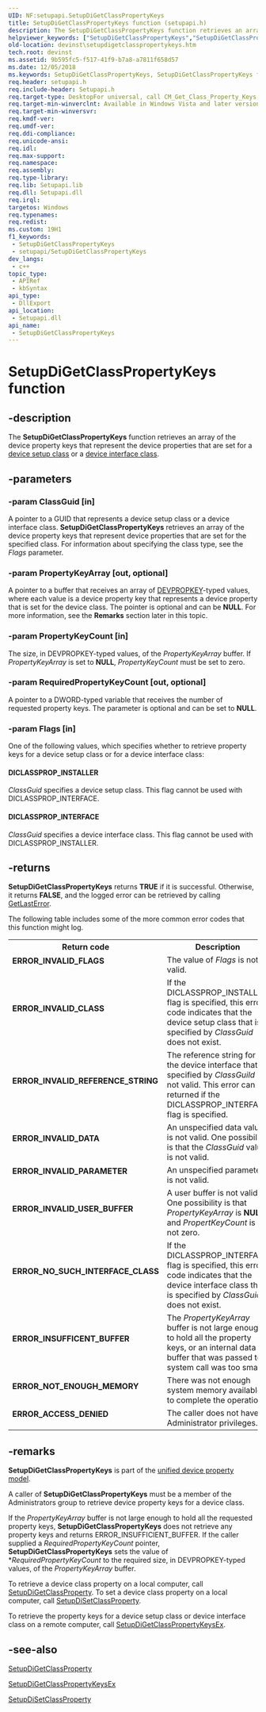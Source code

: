 ```yaml
---
UID: NF:setupapi.SetupDiGetClassPropertyKeys
title: SetupDiGetClassPropertyKeys function (setupapi.h)
description: The SetupDiGetClassPropertyKeys function retrieves an array of the device property keys that represent the device properties that are set for a device setup class or a device interface class.
helpviewer_keywords: ["SetupDiGetClassPropertyKeys","SetupDiGetClassPropertyKeys function [Device and Driver Installation]","devinst.setupdigetclasspropertykeys","di-rtns_7f87ef8b-8752-4cd4-9aca-811a83c99ccf.xml","setupapi/SetupDiGetClassPropertyKeys"]
old-location: devinst\setupdigetclasspropertykeys.htm
tech.root: devinst
ms.assetid: 9b595fc5-f517-41f9-b7a8-a7811f658d57
ms.date: 12/05/2018
ms.keywords: SetupDiGetClassPropertyKeys, SetupDiGetClassPropertyKeys function [Device and Driver Installation], devinst.setupdigetclasspropertykeys, di-rtns_7f87ef8b-8752-4cd4-9aca-811a83c99ccf.xml, setupapi/SetupDiGetClassPropertyKeys
req.header: setupapi.h
req.include-header: Setupapi.h
req.target-type: DesktopFor universal, call CM_Get_Class_Property_Keys
req.target-min-winverclnt: Available in Windows Vista and later versions of Windows.
req.target-min-winversvr: 
req.kmdf-ver: 
req.umdf-ver: 
req.ddi-compliance: 
req.unicode-ansi: 
req.idl: 
req.max-support: 
req.namespace: 
req.assembly: 
req.type-library: 
req.lib: Setupapi.lib
req.dll: Setupapi.dll
req.irql: 
targetos: Windows
req.typenames: 
req.redist: 
ms.custom: 19H1
f1_keywords:
 - SetupDiGetClassPropertyKeys
 - setupapi/SetupDiGetClassPropertyKeys
dev_langs:
 - c++
topic_type:
 - APIRef
 - kbSyntax
api_type:
 - DllExport
api_location:
 - Setupapi.dll
api_name:
 - SetupDiGetClassPropertyKeys
---
```


# SetupDiGetClassPropertyKeys function


## -description

The <b>SetupDiGetClassPropertyKeys</b> function retrieves an array of the device property keys that represent the device properties that are set for a <a href="/windows-hardware/drivers/install/overview-of-device-setup-classes">device setup class</a> or a <a href="/windows-hardware/drivers/install/overview-of-device-interface-classes">device interface class</a>.

## -parameters

### -param ClassGuid [in]

A pointer to a GUID that represents a device setup class or a device interface class. <b>SetupDiGetClassPropertyKeys</b> retrieves an array of the device property keys that represent device properties that are set for the specified class. For information about specifying the class type, see the <i>Flags</i> parameter.

### -param PropertyKeyArray [out, optional]

A pointer to a buffer that receives an array of <a href="/windows-hardware/drivers/install/devpropkey">DEVPROPKEY</a>-typed values, where each value is a device property key that represents a device property that is set for the device class. The pointer is optional and can be <b>NULL</b>. For more information, see the <b>Remarks</b> section later in this topic.

### -param PropertyKeyCount [in]

The size, in DEVPROPKEY-typed values, of the <i>PropertyKeyArray</i> buffer. If <i>PropertyKeyArray</i> is set to <b>NULL</b>, <i>PropertyKeyCount</i> must be set to zero.

### -param RequiredPropertyKeyCount [out, optional]

A pointer to a DWORD-typed variable that receives the number of requested property keys. The parameter is optional and can be set to <b>NULL</b>.

### -param Flags [in]

One of the following values, which specifies whether to retrieve property keys for a device setup class or for a device interface class:





#### DICLASSPROP_INSTALLER

<i>ClassGuid</i> specifies a device setup class. This flag cannot be used with DICLASSPROP_INTERFACE.



#### DICLASSPROP_INTERFACE

<i>ClassGuid</i> specifies a device interface class. This flag cannot be used with DICLASSPROP_INSTALLER.

## -returns

<b>SetupDiGetClassPropertyKeys</b> returns <b>TRUE</b> if it is successful. Otherwise, it returns <b>FALSE</b>, and the logged error can be retrieved by calling <a href="/windows/win32/api/errhandlingapi/nf-errhandlingapi-getlasterror">GetLastError</a>.

The following table includes some of the more common error codes that this function might log.


<table>
<tr>
<th>Return code</th>
<th>Description</th>
</tr>
<tr>
<td width="40%">
<dl>
<dt><b>ERROR_INVALID_FLAGS</b></dt>
</dl>
</td>
<td width="60%">
The value of<i> Flags</i> is not valid.

</td>
</tr>
<tr>
<td width="40%">
<dl>
<dt><b>ERROR_INVALID_CLASS</b></dt>
</dl>
</td>
<td width="60%">
If the DICLASSPROP_INSTALLER flag is specified, this error code indicates that the device setup class that is specified by <i>ClassGuid</i> does not exist. 

</td>
</tr>
<tr>
<td width="40%">
<dl>
<dt><b>ERROR_INVALID_REFERENCE_STRING</b></dt>
</dl>
</td>
<td width="60%">
The reference string for the device interface that is specified by <i>ClassGuild</i> is not valid. This error can be returned if the DICLASSPROP_INTERFACE flag is specified. 

</td>
</tr>
<tr>
<td width="40%">
<dl>
<dt><b>ERROR_INVALID_DATA</b></dt>
</dl>
</td>
<td width="60%">
An unspecified data value is not valid. One possibility is that the <i>ClassGuid</i> value is not valid.

</td>
</tr>
<tr>
<td width="40%">
<dl>
<dt><b>ERROR_INVALID_PARAMETER</b></dt>
</dl>
</td>
<td width="60%">
An unspecified parameter is not valid. 

</td>
</tr>
<tr>
<td width="40%">
<dl>
<dt><b>ERROR_INVALID_USER_BUFFER</b></dt>
</dl>
</td>
<td width="60%">
A user buffer is not valid. One possibility is that <i>PropertyKeyArray</i> is <b>NULL</b>, and <i>PropertKeyCount</i> is not zero.

</td>
</tr>
<tr>
<td width="40%">
<dl>
<dt><b>ERROR_NO_SUCH_INTERFACE_CLASS</b></dt>
</dl>
</td>
<td width="60%">
If the DICLASSPROP_INTERFACE flag is specified, this error code indicates that the device interface class that is specified by <i>ClassGuid</i> does not exist. 

</td>
</tr>
<tr>
<td width="40%">
<dl>
<dt><b>ERROR_INSUFFICENT_BUFFER</b></dt>
</dl>
</td>
<td width="60%">
The <i>PropertyKeyArray</i> buffer is not large enough to hold all the property keys, or an internal data buffer that was passed to a system call was too small.

</td>
</tr>
<tr>
<td width="40%">
<dl>
<dt><b>ERROR_NOT_ENOUGH_MEMORY</b></dt>
</dl>
</td>
<td width="60%">
There was not enough system memory available to complete the operation.

</td>
</tr>
<tr>
<td width="40%">
<dl>
<dt><b>ERROR_ACCESS_DENIED</b></dt>
</dl>
</td>
<td width="60%">
The caller does not have Administrator privileges. 

</td>
</tr>
</table>

## -remarks

<b>SetupDiGetClassPropertyKeys</b> is part of the <a href="/windows-hardware/drivers/install/unified-device-property-model--windows-vista-and-later-">unified device property model</a>. 

A caller of <b>SetupDiGetClassPropertyKeys</b> must be a member of the Administrators group to retrieve device property keys for a device class. 

If the <i>PropertyKeyArray</i> buffer is not large enough to hold all the requested property keys, <b>SetupDiGetClassPropertyKeys</b> does not retrieve any property keys and returns ERROR_INSUFFICIENT_BUFFER. If the caller supplied a <i>RequiredPropertyKeyCount</i> pointer, <b>SetupDiGetClassPropertyKeys</b> sets the value of *<i>RequiredPropertyKeyCount</i> to the required size, in DEVPROPKEY-typed values, of the <i>PropertyKeyArray </i>buffer<i>.</i>

To retrieve a device class property on a local computer, call <a href="/windows/desktop/api/setupapi/nf-setupapi-setupdigetclasspropertyw">SetupDiGetClassProperty</a>. To set a device class property on a local computer, call <a href="/windows/desktop/api/setupapi/nf-setupapi-setupdisetclasspropertyw">SetupDiSetClassProperty</a>.

To retrieve the property keys for a device setup class or device interface class on a remote computer, call <a href="/windows/desktop/api/setupapi/nf-setupapi-setupdigetclasspropertykeysexw">SetupDiGetClassPropertyKeysEx</a>.

## -see-also

<a href="/windows/desktop/api/setupapi/nf-setupapi-setupdigetclasspropertyw">SetupDiGetClassProperty</a>



<a href="/windows/desktop/api/setupapi/nf-setupapi-setupdigetclasspropertykeysexw">SetupDiGetClassPropertyKeysEx</a>



<a href="/windows/desktop/api/setupapi/nf-setupapi-setupdisetclasspropertyw">SetupDiSetClassProperty</a>